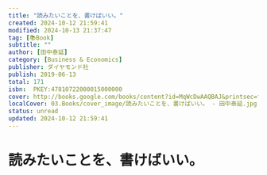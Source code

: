 ```yaml
---
title: "読みたいことを、書けばいい。"
created: 2024-10-12 21:59:41
modified: 2024-10-13 21:37:47
tag: [📚Book]
subtitle: ""
author: [田中泰延]
category: [Business & Economics]
publisher: ダイヤモンド社
publish: 2019-06-13
total: 171
isbn:  PKEY:47810722000015000000
cover: http://books.google.com/books/content?id=MqWcDwAAQBAJ&printsec=frontcover&img=1&zoom=1&edge=curl&source=gbs_api
localCover: 03.Books/cover_image/読みたいことを、書けばいい。 - 田中泰延.jpg
status: unread
updated: 2024-10-12 21:59:41
---
```


# 読みたいことを、書けばいい。
